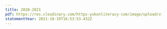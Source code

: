 ```yaml
---
title: 2020-2021
pdf: https://res.cloudinary.com/https-yukonliteracy-com/image/upload/v1648534762/reportweb-2_hwmynv.pdf
statementYear: 2021-10-19T16:53:53.432Z
---
```

